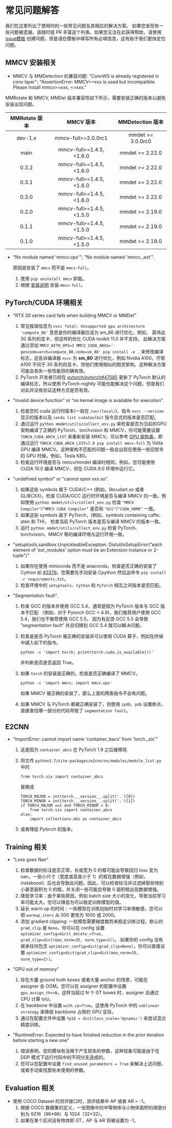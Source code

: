 # 常见问题解答

我们在这里列出了使用时的一些常见问题及其相应的解决方案。 如果您发现有一些问题被遗漏，请随时提 PR 丰富这个列表。如果您无法在此获得帮助，请使用 [issue模板](https://github.com/open-mmlab/mmdetection/blob/master/.github/ISSUE_TEMPLATE/error-report.md/) 创建问题，但是请在模板中填写所有必填信息，这有助于我们更快定位问题。

## MMCV 安装相关

- MMCV 与 MMDetection 的兼容问题: "ConvWS is already registered in conv layer"; "AssertionError: MMCV==xxx is used but incompatible. Please install mmcv>=xxx, \<=xxx."

MMRotate 和 MMCV, MMDet 版本兼容性如下所示，需要安装正确的版本以避免安装出现问题。

| MMRotate 版本 |         MMCV 版本         | MMDetection 版本 |
| :-----------: | :-----------------------: | :--------------: |
|     dev-1.x   |    mmcv-full>=2.0.0rc1    | mmdet >= 3.0.0rc0|
|     main      | mmcv-full>=1.4.5, \<1.6.0 | mmdet >= 2.22.0  |
|     0.3.2     | mmcv-full>=1.4.5, \<1.6.0 | mmdet >= 2.22.0  |
|     0.3.1     | mmcv-full>=1.4.5, \<1.6.0 | mmdet >= 2.22.0  |
|     0.3.0     | mmcv-full>=1.4.5, \<1.6.0 | mmdet >= 2.22.0  |
|     0.2.0     | mmcv-full>=1.4.5, \<1.5.0 | mmdet >= 2.19.0  |
|     0.1.1     | mmcv-full>=1.4.5, \<1.5.0 | mmdet >= 2.19.0  |
|     0.1.0     | mmcv-full>=1.4.5, \<1.5.0 | mmdet >= 2.19.0  |

- "No module named 'mmcv.ops'"; "No module named 'mmcv.\_ext'".

  原因是安装了 `mmcv` 而不是 `mmcv-full`。

  1. 使用 `pip uninstall mmcv` 卸载。
  2. 根据 [安装说明](install#best-practices) 安装 `mmcv-full`。

## PyTorch/CUDA 环境相关

- "RTX 30 series card fails when building MMCV or MMDet"

  1. 常见报错信息为 `nvcc fatal: Unsupported gpu architecture 'compute_86'` 意思是你的编译器应该为 sm_86 进行优化，例如， 英伟达 30 系列的显卡，但这样的优化 CUDA toolkit 11.0 并不支持。
     此解决方案通过添加 `MMCV_WITH_OPS=1 MMCV_CUDA_ARGS='-gencode=arch=compute_80,code=sm_80' pip install -e .` 来修改编译标志，这告诉编译器 `nvcc` 为 **sm_80** 进行优化，例如 Nvidia A100，尽管 A100 不同于 30 系列的显卡，但他们使用相似的图灵架构。这种解决方案可能会丧失一些性能但的确有效。
  2. PyTorch 开发者已经在 [pytorch/pytorch#47585](https://github.com/pytorch/pytorch/pull/47585) 更新了 PyTorch 默认的编译标志，所以使用 PyTorch-nightly 可能也能解决这个问题，但是我们对此并没有验证这种方式是否有效。

- "invalid device function" or "no kernel image is available for execution".

  1. 检查您的 cuda 运行时版本(一般在 `/usr/local/`)、指令 `nvcc --version` 显示的版本以及 `conda list cudatoolkit` 指令显式的版本是否匹配。
  2. 通过运行 `python mmdet/utils/collect_env.py` 来检查是否为当前的GPU架构编译了正确的 PyTorch、torchvision 和 MMCV，你可能需要设置 `TORCH_CUDA_ARCH_LIST` 来重新安装 MMCV。可以参考 [GPU 架构表](https://docs.nvidia.com/cuda/cuda-compiler-driver-nvcc/index.html#gpu-feature-list)，即通过运行 `TORCH_CUDA_ARCH_LIST=7.0 pip install mmcv-full` 为 Volta GPU 编译 MMCV。这种架构不匹配的问题一般会出现在使用一些旧型号的 GPU 时候，例如，Tesla K80。
  3. 检查运行环境是否与 mmcv/mmdet 编译时相同，例如，您可能使用 CUDA 10.0 编译 MMCV，但在 CUDA 9.0 环境中运行它。

- "undefined symbol" or "cannot open xxx.so".

  1. 如果这些 symbols 属于 CUDA/C++ (例如，libcudart.so 或者 GLIBCXX)，检查 CUDA/GCC 运行时环境是否与编译 MMCV 的一致。例如使用 `python mmdet/utils/collect_env.py` 检查 `"MMCV Compiler"`/`"MMCV CUDA Compiler"` 是否和 `"GCC"`/`"CUDA_HOME"` 一致。
  2. 如果这些 symbols 属于 PyTorch，(例如，symbols containing caffe、aten 和 TH)， 检查当前 PyTorch 版本是否与编译 MMCV 的版本一致。
  3. 运行 `python mmdet/utils/collect_env.py` 检查 PyTorch、torchvision、MMCV 等的编译环境与运行环境一致。

- "setuptools.sandbox.UnpickleableException: DistutilsSetupError("each element of 'ext_modules' option must be an Extension instance or 2-tuple")"

  1. 如果你在使用 miniconda 而不是 anaconda，检查是否正确的安装了 Cython 如 [#3379](https://github.com/open-mmlab/mmdetection/issues/3379)。您需要先手动安装 Cpython 然后运命令 `pip install -r requirements.txt`。
  2. 检查环境中的 `setuptools`、`Cython` 和 `PyTorch` 相互之间版本是否匹配。

- "Segmentation fault".

  1. 检查 GCC 的版本并使用 GCC 5.4，通常是因为 PyTorch 版本与 GCC 版本不匹配 （例如，对于 Pytorch GCC \< 4.9)，我们推荐用户使用 GCC 5.4，我们也不推荐使用 GCC 5.5， 因为有反馈 GCC 5.5 会导致 "segmentation fault" 并且切换到 GCC 5.4 就可以解决问题。

  2. 检查是是否 PyTorch 被正确的安装并可以使用 CUDA 算子，例如在终端中键入如下的指令。

     ```shell
     python -c 'import torch; print(torch.cuda.is_available())'
     ```

     并判断是否是否返回 True。

  3. 如果 `torch` 的安装是正确的，检查是否正确编译了 MMCV。

     ```shell
     python -c 'import mmcv; import mmcv.ops'
     ```

     如果 MMCV 被正确的安装了，那么上面的两条指令不会有问题。

  4. 如果 MMCV 与 PyTorch 都被正确安装了，则使用 `ipdb`、`pdb` 设置断点，直接查找哪一部分的代码导致了 `segmentation fault`。

## E2CNN

- "ImportError: cannot import name 'container_bacs' from 'torch.\_six'"

  1. 这是因为 `container_abcs` 在 PyTorch 1.9 之后被移除.

  2. 将文件 `python3.7/site-packages/e2cnn/nn/modules/module_list.py` 中的

     ```shell
     from torch.six import container_abcs
     ```

     替换成

     ```shell
     TORCH_MAJOR = int(torch.__version__.split('.')[0])
     TORCH_MINOR = int(torch.__version__.split('.')[1])
     if TORCH_MAJOR ==1 and TORCH_MINOR < 8:
         from torch.six import container_abcs
     else:
         import collections.abs as container_abcs
     ```

  3. 或者降低 Pytorch 的版本。

## Training 相关

- "Loss goes Nan"

  1. 检查数据的标注是否正常，长或宽为 0 的框可能会导致回归 loss 变为 nan，一些小尺寸（宽度或高度小于 1）的框在数据增强（例如，instaboost）后也会导致此问题。因此，可以检查标注并过滤掉那些特别小甚至面积为 0 的框，并关闭一些可能会导致 0 面积框出现数据增强。
  2. 降低学习率：由于某些原因，例如 batch size 大小的变化，导致当前学习率可能太大。您可以降低为可以稳定训练模型的值。
  3. 延长 warm up 的时间：一些模型在训练初始时对学习率很敏感，您可以把 `warmup_iters` 从 500 更改为 1000 或 2000。
  4. 添加 gradient clipping: 一些模型需要梯度裁剪来稳定训练过程。默认的 `grad_clip` 是 `None`，你可以在 config 设置 `optimizer_config=dict(_delete_=True, grad_clip=dict(max_norm=35, norm_type=2))`。 如果你的 config 没有继承任何包含 `optimizer_config=dict(grad_clip=None)`，你可以直接设置 `optimizer_config=dict(grad_clip=dict(max_norm=35, norm_type=2))`。

- "GPU out of memory"

  1. 存在大量 ground truth boxes 或者大量 anchor 的场景，可能在 assigner 会 OOM。您可以在 assigner 的配置中设置 `gpu_assign_thr=N`，这样当超过 N 个 GT boxes 时，assigner 会通过 CPU 计算 IoU。
  2. 在 backbone 中设置 `with_cp=True`。这使用 PyTorch 中的 `sublinear strategy` 来降低 backbone 占用的 GPU 显存。
  3. 通过在配置文件中设置 `fp16 = dict(loss_scale='dynamic')` 来尝试混合精度训练。

- "RuntimeError: Expected to have finished reduction in the prior iteration before starting a new one"

  1. 错误表明，您的模块有没用于产生损失的参数，这种现象可能是由于在 DDP 模式下运行代码中的不同分支造成的。
  2. 您可以在配置中设置 `find_unused_parameters = True` 来解决上述问题，或者手动查找那些未使用的参数。

## Evaluation 相关

- 使用 COCO Dataset 的测评接口时，测评结果中 AP 或者 AR = -1。
  1. 根据 COCO 数据集的定义，一张图像中的中等物体与小物体面积的阈值分别为 9216（96\*96）与 1024（32\*32）。
  2. 如果在某个区间没有物体即 GT，AP 与 AR 将被设置为 -1。
